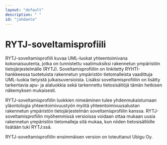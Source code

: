 ```yaml
---
layout: "default"
description: " "
id: "johdanto"
---
```

# RYTJ-soveltamisprofiili

RYTJ-soveltamisprofiili kuvaa UML-luokat yhteentoimivana kokonaisuutenta, jotka on tunnistettu vaatimuksiksi rakennetun ympäristön tietojärjestelmälle (RYTJ). Soveltamisprofiiliin on linkitetty RYHTI-hankkeessa tuotetuista rakennetun ympäristön tietomalleista vaadittuja UML-luokia tietyistä julkaisuversioista. Lisäksi soveltamisprofiiliin on lisätty tarkentavia apu- ja alaluokkia sekä tarkennettu tietosisältöjä tämän hetkisen näkemyksen mukaisesti. 

RYTJ-soveltamisprofiilin luokkien nimeäminen tulee yhdenmukaistumaan yläontologia yhteentoimivuustyön myötä yhteentoimivuusalustan rakennetun ympäristön tietojärjestelmän soveltamisprofiilin kanssa. RYTJ-soveltamisprofiilin myöhemmissä versioissa voidaan ottaa mukaan uusia rakennetun ympäristön tietomalleja sitä
mukaa, kun niiden tietosisällöille lisätään tuki RYTJ:ssä.

RYTJ-soveltamisprofiilin ensimmäisen version on toteuttanut Ubigu Oy.